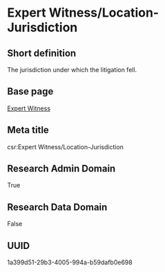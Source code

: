 # Expert Witness/Location-Jurisdiction
## Short definition
The jurisdiction under which the litigation fell.
## Base page
[Expert Witness](https://github.com/EuroCRIS/CASRAI-Dictionairies/blob/main/Objects/Expert%20Witness.md)
## Meta title
csr:Expert Witness/Location-Jurisdiction
## Research Admin Domain
True
## Research Data Domain
False
## UUID
1a399d51-29b3-4005-994a-b59dafb0e698
